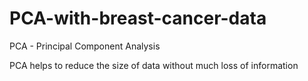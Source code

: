 # PCA-with-breast-cancer-data

PCA - Principal Component Analysis

PCA helps to reduce the size of data without much loss of information
